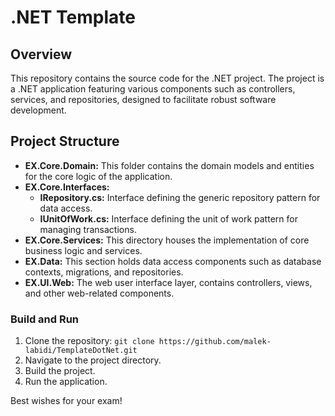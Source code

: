 # .NET Template

## Overview

This repository contains the source code for the .NET project. The project is a .NET application featuring various components such as controllers, services, and repositories, designed to facilitate robust software development.

## Project Structure

- **EX.Core.Domain:** This folder contains the domain models and entities for the core logic of the application.
- **EX.Core.Interfaces:** 
  - **IRepository.cs:** Interface defining the generic repository pattern for data access.
  - **IUnitOfWork.cs:** Interface defining the unit of work pattern for managing transactions.
- **EX.Core.Services:** This directory houses the implementation of core business logic and services.
- **EX.Data:** This section holds data access components such as database contexts, migrations, and repositories.
- **EX.UI.Web:** The web user interface layer, contains controllers, views, and other web-related components.

### Build and Run

1. Clone the repository: `git clone https://github.com/malek-labidi/TemplateDotNet.git`
2. Navigate to the project directory.
3. Build the project.
4. Run the application.

Best wishes for your exam!
